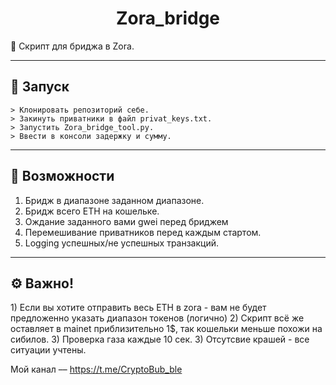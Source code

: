 <h1 align="center">Zora_bridge</h1>

📍 Скрипт для бриджа в Zora.

---
<h2>🚀 Запуск</h2>

```
> Клонировать репозиторий себе.
> Закинуть приватники в файл privat_keys.txt.
> Запустить Zora_bridge_tool.py.
> Ввести в консоли задержку и сумму.
```
---
<h2>🚨 Возможности</h2>

1) Бридж в диапазоне заданном диапазоне.
2) Бридж всего ETH на кошельке.
3) Ождание заданного вами gwei перед бриджем 
3) Перемешивание приватников перед каждым стартом.
4) Logging успешных/не успешных транзакций.
---
<h2>⚙️ Важно!</h2>
1) Если вы хотите отправить весь ETH в zora - вам не будет предложенно указать диапазон токенов (логично)
2) Скрипт всё же оставляет в mainet приблизительно 1$, так кошельки меньше похожи на сибилов.
3) Проверка газа каждые 10 сек.
3) Отсутсвие крашей - все ситуации учтены.


Мой канал –– https://t.me/CryptoBub_ble
